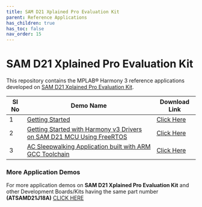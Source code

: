 ```yaml
---
title: SAM D21 Xplained Pro Evaluation Kit
parent: Reference Applications
has_children: true
has_toc: false
nav_order: 15
---
```

# SAM D21 Xplained Pro Evaluation Kit

This repository contains the MPLAB® Harmony 3 reference applications developed on [SAM D21 Xplained Pro Evaluation Kit](https://www.microchip.com/developmenttools/ProductDetails/atsamd21-xpro).   


|SI No| Demo Name | Download Link |
| --- | --- | -- |
| 1 | [Getting Started](./samd21_getting_started/readme.md) | [Click Here](https://github.com/MicrochipTech/MPLAB-Harmony-Reference-Apps/releases/latest/download/samd21_getting_started.zip) |
| 2 | [Getting Started with Harmony v3 Drivers on SAM D21 MCU Using FreeRTOS](./samd21_getting_started_freertos/readme.md) | [Click Here](https://github.com/MicrochipTech/MPLAB-Harmony-Reference-Apps/releases/latest/download/samd21_getting_started_freertos.zip) |
| 3 | [AC Sleepwalking Application built with ARM GCC Toolchain](./samd21_ac_sleepwalk_singleshot_gcc/readme.md) | [Click Here](https://github.com/MicrochipTech/MPLAB-Harmony-Reference-Apps/releases/latest/download/samd21_ac_sleepwalk_singleshot_gcc.zip) |

### More Application Demos

For more application demos on **SAM D21 Xplained Pro Evaluation Kit** and other Development Boards/Kits having the same part number **(ATSAMD21J18A)** <a href="https://mplab-discover.microchip.com/v1/offeringtype/com.microchip.ide.project?s0=ATSAMD21J18A" target="_blank"> CLICK HERE </a>
